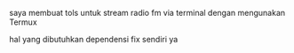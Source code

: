 saya membuat tols untuk stream radio fm via terminal dengan mengunakan Termux
  
hal yang dibutuhkan dependensi fix sendiri ya
